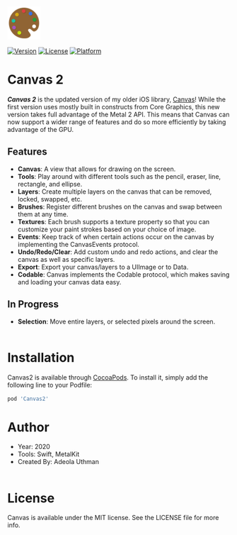 <img src="./Images/Canvas.png" width='75px' height='75px'></img>


[![Version](https://img.shields.io/cocoapods/v/Canvas2.svg?style=flat)](https://cocoapods.org/pods/Canvas2)
[![License](https://img.shields.io/cocoapods/l/Canvas2.svg?style=flat)](https://cocoapods.org/pods/Canvas2)
[![Platform](https://img.shields.io/cocoapods/p/Canvas2.svg?style=flat)](https://cocoapods.org/pods/Canvas2)

# Canvas 2
<b><i>Canvas 2</i></b> is the updated version of my older iOS library, [Canvas](https://github.com/Authman2/Canvas)! While the first version uses mostly built in constructs from Core Graphics, this new version takes full advantage of the Metal 2 API. This means that Canvas can now support a wider range of features and do so more efficiently by taking advantage of the GPU.

## Features
- **Canvas**: A view that allows for drawing on the screen.
- **Tools**: Play around with different tools such as the pencil, eraser, line, rectangle, and ellipse.
- **Layers**: Create multiple layers on the canvas that can be removed, locked, swapped, etc.
- **Brushes**: Register different brushes on the canvas and swap between them at any time.
- **Textures**: Each brush supports a texture property so that you can customize your paint strokes based on your choice of image.
- **Events**: Keep track of when certain actions occur on the canvas by implementing the CanvasEvents protocol.
- **Undo/Redo/Clear**: Add custom undo and redo actions, and clear the canvas as well as specific layers.
- **Export**: Export your canvas/layers to a UIImage or to Data.
- **Codable**: Canvas implements the Codable protocol, which makes saving and loading your canvas data easy.

## In Progress
- **Selection**: Move entire layers, or selected pixels around the screen.
<br></br>

# Installation
Canvas2 is available through [CocoaPods](https://cocoapods.org). To install
it, simply add the following line to your Podfile:
```ruby
pod 'Canvas2'
```

# Author
- Year: 2020
- Tools: Swift, MetalKit
- Created By: Adeola Uthman
<br></br>

# License
Canvas is available under the MIT license. See the LICENSE file for more info.
